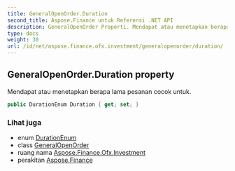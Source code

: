 ```yaml
---
title: GeneralOpenOrder.Duration
second_title: Aspose.Finance untuk Referensi .NET API
description: GeneralOpenOrder Properti. Mendapat atau menetapkan berapa lama pesanan cocok untuk.
type: docs
weight: 30
url: /id/net/aspose.finance.ofx.investment/generalopenorder/duration/
---
```

## GeneralOpenOrder.Duration property

Mendapat atau menetapkan berapa lama pesanan cocok untuk.

```csharp
public DurationEnum Duration { get; set; }
```

### Lihat juga

* enum [DurationEnum](../../durationenum/)
* class [GeneralOpenOrder](../)
* ruang nama [Aspose.Finance.Ofx.Investment](../../generalopenorder/)
* perakitan [Aspose.Finance](../../../)


